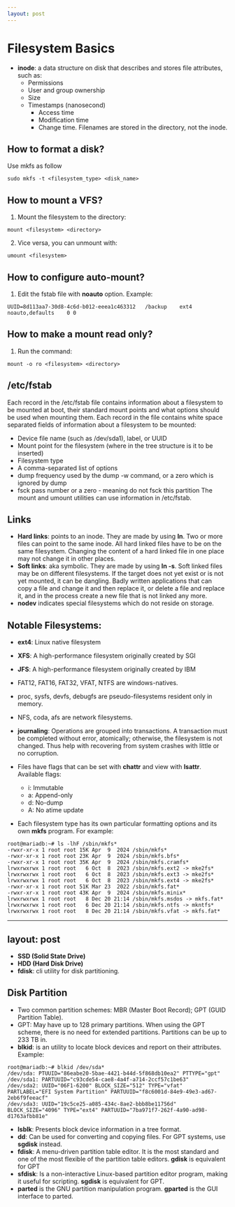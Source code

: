 ```yaml
---
layout: post
---
```

# Filesystem Basics
- **inode**: a data structure on disk that describes and stores file attributes, such as:
    - Permissions​
    - User and group ownership​
    - Size​
    - Timestamps (nanosecond)
        - ​Access time 
        - Modification time
        - Change time.
Filenames are stored in the directory, not the inode. 

## How to format a disk?
Use mkfs as follow
```
sudo mkfs -t <filesystem_type> <disk_name>
```


## How to mount a VFS?
1. Mount the filesystem to the directory:
```
mount <filesystem> <directory>
```
2. Vice versa, you can unmount with:
```
umount <filesystem>
```

## How to configure auto-mount?
1. Edit the fstab file with **noauto** option. Example:
```
UUID=8d113aa7-30d8-4c6d-b012-eeea1c463312   /backup    ext4   noauto,defaults    0 0
```


## How to make a mount read only?
1. Run the command:
```
mount -o ro <filesystem> <directory>
```

## /etc/fstab
Each record in the /etc/fstab file contains information about a filesystem to be mounted at boot, their standard mount points and what options should be used when mounting them. Each record in the file contains white space separated fields of information about a filesystem to be mounted:
- Device file name (such as /dev/sda1), label, or UUID
- Mount point for the filesystem (where in the tree structure is it to be inserted)
- Filesystem type
- A comma-separated list of options
- dump frequency used by the dump -w command, or a zero which is ignored by dump
- fsck pass number or a zero - meaning do not fsck this partition
The mount and umount utilities can use information in /etc/fstab.

## Links
- **Hard links**: points to an inode.​ They are made by using **ln**. Two or more files can point to the same inode. All hard linked files have to be on the same filesystem. Changing the content of a hard linked file in one place may not change it in other places.
- **Soft links**: aka symbolic. They are made by using **ln -s**. Soft linked files may be on different filesystems. If the target does not yet exist or is not yet mounted, it can be dangling.
Badly written applications that can copy a file and change it and then replace it, or delete a file and replace it, and in the process create a new file that is not linked any more.
- **nodev** indicates special filesystems which do not reside on storage. 

## Notable Filesystems:
- **ext4**: Linux native filesystem 
- **XFS**: A high-performance filesystem originally created by SGI
- **JFS**: A high-performance filesystem originally created by IBM
- FAT12, FAT16, FAT32, VFAT, NTFS are windows-natives.
- proc, sysfs, devfs, debugfs are pseudo-filesystems resident only in memory.
- NFS, coda, afs are network filesystems.

- **journaling**: Operations are grouped into transactions. A transaction must be completed without error, atomically; otherwise, the filesystem is not changed. Thus help with recovering from system crashes with little or no corruption.
- Files have flags that can be set with **chattr** and view with **lsattr**. Available flags:
    - i: Immutable
    - a: Append-only
    - d: No-dump
    - A: No atime update
- Each filesystem type has its own particular formatting options and its own **mkfs** program. For example:
```
root@mariadb:~# ls -lhF /sbin/mkfs*
-rwxr-xr-x 1 root root 15K Apr  9  2024 /sbin/mkfs*
-rwxr-xr-x 1 root root 23K Apr  9  2024 /sbin/mkfs.bfs*
-rwxr-xr-x 1 root root 35K Apr  9  2024 /sbin/mkfs.cramfs*
lrwxrwxrwx 1 root root   6 Oct  8  2023 /sbin/mkfs.ext2 -> mke2fs*
lrwxrwxrwx 1 root root   6 Oct  8  2023 /sbin/mkfs.ext3 -> mke2fs*
lrwxrwxrwx 1 root root   6 Oct  8  2023 /sbin/mkfs.ext4 -> mke2fs*
-rwxr-xr-x 1 root root 51K Mar 23  2022 /sbin/mkfs.fat*
-rwxr-xr-x 1 root root 43K Apr  9  2024 /sbin/mkfs.minix*
lrwxrwxrwx 1 root root   8 Dec 20 21:14 /sbin/mkfs.msdos -> mkfs.fat*
lrwxrwxrwx 1 root root   6 Dec 20 21:14 /sbin/mkfs.ntfs -> mkntfs*
lrwxrwxrwx 1 root root   8 Dec 20 21:14 /sbin/mkfs.vfat -> mkfs.fat*
```

---
layout: post
---

- **SSD (Solid State Drive)**
- **HDD (Hard Disk Drive)** 
- **fdisk**: cli utility for disk partitioning. 

## Disk Partition
- Two common partition schemes: MBR (Master Boot Record); GPT (GUID Partition Table).
- GPT: May have up to 128 primary partitions. When using the GPT scheme, there is no need for extended partitions. Partitions can be up to 233 TB in.
- **blkid**: is an utility to locate block devices and report on their attributes. Example: 
```
root@mariadb:~# blkid /dev/sda*
/dev/sda: PTUUID="86eabe20-5bae-4421-b44d-5f868db10ea2" PTTYPE="gpt"
/dev/sda1: PARTUUID="c93cde54-cae8-4a4f-a714-2ccf57c1be63"
/dev/sda2: UUID="06F1-6200" BLOCK_SIZE="512" TYPE="vfat" PARTLABEL="EFI System Partition" PARTUUID="f8c6001d-84e9-49e3-ad67-2eb6f9feeacf"
/dev/sda3: UUID="19c5ce25-a085-434c-8ae2-bbb8be11756d" BLOCK_SIZE="4096" TYPE="ext4" PARTUUID="7ba971f7-262f-4a90-ad98-d1763afbb81e"
```
- **lsblk**: Presents block device information in a tree format.
- **dd**: Can be used for converting and copying files. For GPT systems, use **sgdisk** instead. 
- **fdisk**: A menu-driven partition table editor. It is the most standard and one of the most flexible of the partition table editors. **gdisk** is equivalent for GPT
- **sfdisk**: Is a non-interactive Linux-based partition editor program, making it useful for scripting. **sgdisk** is equivalent for GPT.
- **parted** is the GNU partition manipulation program. **gparted** is the GUI interface to parted. 

